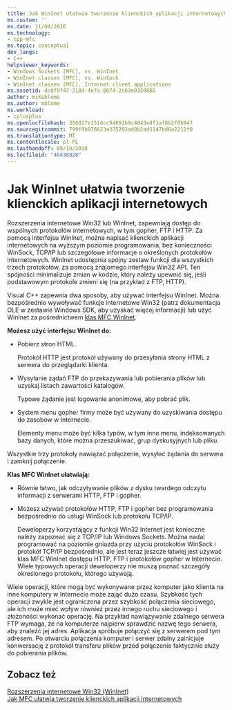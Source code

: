 ```yaml
---
title: Jak WinInet ułatwia tworzenie klienckich aplikacji internetowych | Dokumentacja firmy Microsoft
ms.custom: ''
ms.date: 11/04/2016
ms.technology:
- cpp-mfc
ms.topic: conceptual
dev_langs:
- C++
helpviewer_keywords:
- Windows Sockets [MFC], vs. WinInet
- WinInet classes [MFC], vs. WinSock
- WinInet classes [MFC], Internet client applications
ms.assetid: dc0f9f47-3184-4e7a-8074-2c63e0359885
author: mikeblome
ms.author: mblome
ms.workload:
- cplusplus
ms.openlocfilehash: 356027e151dcc94891b9c4043e4f1af8b2f0b947
ms.sourcegitcommit: 799f9b976623a375203ad8b2ad5147bd6a2212f0
ms.translationtype: MT
ms.contentlocale: pl-PL
ms.lasthandoff: 09/19/2018
ms.locfileid: "46430920"
---
```

# <a name="how-wininet-makes-it-easier-to-create-internet-client-applications"></a>Jak WinInet ułatwia tworzenie klienckich aplikacji internetowych

Rozszerzenia internetowe Win32 lub WinInet, zapewniają dostęp do wspólnych protokołów internetowych, w tym gopher, FTP i HTTP. Za pomocą interfejsu WinInet, można napisać klienckich aplikacji internetowych na wyższym poziomie programowania, bez konieczności WinSock, TCP/IP lub szczegółowe informacje o określonych protokołów internetowych. WinInet udostępnia spójny zestaw funkcji dla wszystkich trzech protokołów, za pomocą znajomego interfejsu Win32 API. Ten spójności minimalizuje zmian w kodzie, który należy upewnić się, jeśli podstawowym protokole zmieni się (na przykład z FTP, HTTP).

Visual C++ zapewnia dwa sposoby, aby używać interfejsu WinInet. Można bezpośrednio wywoływać funkcje internetowe Win32 (patrz dokumentacja OLE w zestawie Windows SDK, aby uzyskać więcej informacji) lub użyć WinInet za pośrednictwem [klas MFC WinInet](../mfc/mfc-classes-for-creating-internet-client-applications.md).

**Możesz użyć interfejsu WinInet do:**

- Pobierz stron HTML.

     Protokół HTTP jest protokół używany do przesyłania strony HTML z serwera do przeglądarki klienta.

- Wysyłanie żądań FTP do przekazywania lub pobierania plików lub uzyskaj listach zawartości katalogów.

     Typowe żądanie jest logowanie anonimowe, aby pobrać plik.

- System menu gopher firmy może być używany do uzyskiwania dostępu do zasobów w Internecie.

     Elementy menu może być kilka typów, w tym inne menu, indeksowanych bazy danych, które można przeszukiwać, grup dyskusyjnych lub pliku.

Wszystkie trzy protokoły nawiązać połączenie, wysyłać żądania do serwera i zamknij połączenie.

**Klas MFC WinInet ułatwiają:**

- Równie łatwo, jak odczytywanie plików z dysku twardego odczytu informacji z serwerami HTTP, FTP i gopher.

- Możesz używać protokołów HTTP, FTP i gopher bez programowania bezpośrednio do usługi WinSock lub protokołu TCP/IP.

     Deweloperzy korzystający z funkcji Win32 Internet jest konieczne należy zapoznać się z TCP/IP lub Windows Sockets. Można nadal programować na poziomie gniazda przy użyciu protokołów WinSock i protokół TCP/IP bezpośrednio, ale jest teraz jeszcze łatwiej jest używać klas MFC WinInet dostępu HTTP, FTP i protokołów gopher w Internecie. Wiele typowych operacji deweloperzy nie muszą poznać szczegóły określonego protokołu, którego używają.

Wiele operacji, które mogą być wykonywane przez komputer jako klienta na inne komputery w Internecie może zająć dużo czasu. Szybkość tych operacji zwykle jest ograniczona przez szybkość połączenia sieciowego, ale ich może mieć wpływ również przez innego ruchu sieciowego i złożoności wykonać operację. Na przykład nawiązywanie zdalnego serwera FTP wymaga, że na komputerze najpierw sprawdzić nazwę tego serwera, aby znaleźć jej adres. Aplikacja spróbuje połączyć się z serwerem pod tym adresem. Po otwarciu połączenia komputer i serwer zdalny zainicjuje konwersację z protokół transferu plików przed połączenie faktycznie służy do pobierania plików.

## <a name="see-also"></a>Zobacz też

[Rozszerzenia internetowe Win32 (WinInet)](../mfc/win32-internet-extensions-wininet.md)<br/>
[Jak MFC ułatwia tworzenie klienckich aplikacji internetowych](../mfc/how-mfc-makes-it-easier-to-create-internet-client-applications.md)


